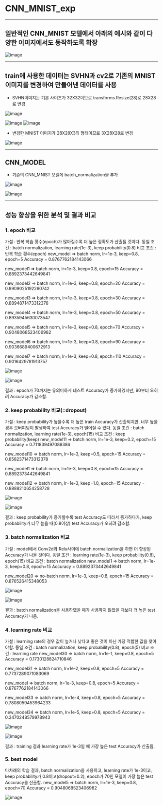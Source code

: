 # CNN_MNIST_exp

---

## 일반적인 CNN_MNIST 모델에서 아래의 예시와 같이 다양한 이미지에서도 동작하도록 확장
![image](https://user-images.githubusercontent.com/22045179/125031183-38251480-e0c7-11eb-8f73-12052c8dc32f.png)

---

## train에 사용한 데이터는 SVHN과 cv2로 기존의 MNIST 이미지를 변경하여 만들어낸 데이터를 사용

- SVHN이미지는 기본 사이즈가 32X32이므로 transforms.Resize(28)로 28X28로 변경

![image](https://user-images.githubusercontent.com/22045179/125031813-124c3f80-e0c8-11eb-84f5-7c49ed67d20e.png)

![image](https://user-images.githubusercontent.com/22045179/125031944-36a81c00-e0c8-11eb-9847-307b00c5eee0.png)
![image](https://user-images.githubusercontent.com/22045179/125032009-4a538280-e0c8-11eb-95c9-b4aeae257da3.png)

- 변경한 MNIST 이미지가 28X28X3의 형태이므로 3X28X28로 변경

![image](https://user-images.githubusercontent.com/22045179/125032138-7c64e480-e0c8-11eb-99a5-9ce8b88146e6.png)

---

## CNN_MODEL
- 기존의 CNN_MNIST 모델에 batch_normalization을 추가

![image](https://user-images.githubusercontent.com/22045179/125032358-d1085f80-e0c8-11eb-9e4e-b80f9518881a.png)


![image](https://user-images.githubusercontent.com/22045179/125032601-2f354280-e0c9-11eb-90fc-63ba700e529c.png)

---

## 성능 향상을 위한 분석 및 결과 비교
### 1. epoch 비교
가설 : 반복 학습 횟수(epoch)가 많아질수록 더 높은 정확도가 산출될 것이다.
동일 조건 : batch normalization, learning rate(1e-3), keep probability(0.8)
비교 조건 : 반복 학습 횟수(epoch)
new_model => batch norm, lr=1e-3, keep=0.8, epoch=5		Accuracy = 0.8767762184143066

new_model1 => batch norm, lr=1e-3, keep=0.8, epoch=15	Accuracy = 0.8892373442649841

new_model2 => batch norm, lr=1e-3, keep=0.8, epoch=20	Accuracy = 0.8909025192260742

new_model3 => batch norm, lr=1e-3, keep=0.8, epoch=30	Accuracy = 0.8894871473312378

new_model4 => batch norm, lr=1e-3, keep=0.8, epoch=50	Accuracy = 0.8935945630073547

new_model5 => batch norm, lr=1e-3, keep=0.8, epoch=70	Accuracy = 0.9048068523406982

new_model6 => batch norm, lr=1e-3, keep=0.8, epoch=90	Accuracy = 0.9036689400672913

new_model7 => batch norm, lr=1e-3, keep=0.8, epoch=110	Accuracy = 0.9016429781913757

![image](https://user-images.githubusercontent.com/22045179/125044640-2186b980-e0d7-11eb-8de6-2f80287c19f9.png)

![image](https://user-images.githubusercontent.com/22045179/125044646-23507d00-e0d7-11eb-9349-19431fece965.png)

결과 : epoch가 70까지는 유의미하게 테스트 Accuracy가 증가하였지만, 90부터 오히려 Accuracy가 감소함.


### 2. keep probability 비교(=dropout)
가설 : keep probability가 높을수록 더 높은 train Accuracy가 산출되지만, 너무 높을 경우 오버피팅이 발생하여 test Accuracy가 떨어질 수 있다.
동일 조건 : batch normalization, learning rate(1e-3), epoch(15)
비교 조건 : keep probability(keep)
new_model11 => batch norm, lr=1e-3, keep=0.2, epoch=15	Accuracy = 0.711839497089386

new_model10 => batch norm, lr=1e-3, keep=0.5, epoch=15	Accuracy = 0.8582371473312378

new_model1 => batch norm, lr=1e-3, keep=0.8, epoch=15	Accuracy = 0.8892373442649841

new_model12 => batch norm, lr=1e-3, keep=1.0, epoch=15	Accuracy = 0.8888210654258728

![image](https://user-images.githubusercontent.com/22045179/125044709-32372f80-e0d7-11eb-9547-7b39f6e8a553.png)

![image](https://user-images.githubusercontent.com/22045179/125044714-33685c80-e0d7-11eb-893f-d207191a1d1f.png)

결과 : keep probability가 증가할수록 test Accuracy도 따라서 증가하다가, keep probability가 너무 높을 때(0.8이상) test Accuracy가 오히려 감소함.


### 3. batch normalization 비교
가설 : model에서 Conv2d와 Relu사이에 batch normalization을 하면 더 향상된 Accuracy가 나올 것이다.
동일 조건 : learning rate(1e-3), keep probability(0.8), epoch(15)
비교 조건 : batch normalization
new_model1 => batch norm, lr=1e-3, keep=0.8, epoch=15	Accuracy = 0.8892373442649841

new_model20 => no-batch norm, lr=1e-3, keep=0.8, epoch=15	Accuracy = 0.876526415348053

![image](https://user-images.githubusercontent.com/22045179/125044764-40854b80-e0d7-11eb-9965-3f887aea8fc9.png)

![image](https://user-images.githubusercontent.com/22045179/125044768-41b67880-e0d7-11eb-8419-6b4d0d9cd2db.png)

결과 : batch normalization을 사용하였을 때가 사용하지 않았을 때보다 더 높은 test Accuracy가 나옴.


### 4. learning rate 비교
가설 : learning rate의 경우 값이 높거나 낮다고 좋은 것이 아닌 가장 적합한 값을 찾아야함.
동일 조건 : batch normalization, keep probability(0.8), epoch(5)
비교 조건 : learning rate
new_model30 => batch norm, lr=1e-1, keep=0.8, epoch=5	Accuracy = 0.1730128824710846

new_model31 => batch norm, lr=1e-2, keep=0.8, epoch=5	Accuracy = 0.7737289071083069

new_model => batch norm, lr=1e-3, keep=0.8, epoch=5		Accuracy = 0.8767762184143066

new_model33 => batch norm, lr=1e-4, keep=0.8, epoch=5	Accuracy = 0.7808059453964233

new_model34 => batch norm, lr=1e-5, keep=0.8, epoch=5	Accuracy = 0.3470248579978943

![image](https://user-images.githubusercontent.com/22045179/125044807-4b3fe080-e0d7-11eb-9eff-a9bc714401dd.png)

![image](https://user-images.githubusercontent.com/22045179/125044816-4d09a400-e0d7-11eb-97a1-907a8624fc4c.png)

결과 : training 결과 learning rate가 1e-3일 때 가장 높은 test Accuracy가 산출됨.


### 5. best model
다차례의 학습 결과, batch normalization을 사용하고, learning rate가 1e-3이고, keep probability가 0.8이고(dropout=0.2), epoch가 70인 모델이 가장 높은 test Accuracy를 산출함. 
new_model5 => batch norm, lr=1e-3, keep=0.8, epoch=70	Accuracy = 0.9048068523406982

![image](https://user-images.githubusercontent.com/22045179/125044902-67438200-e0d7-11eb-959c-8ed27d576b5d.png)
